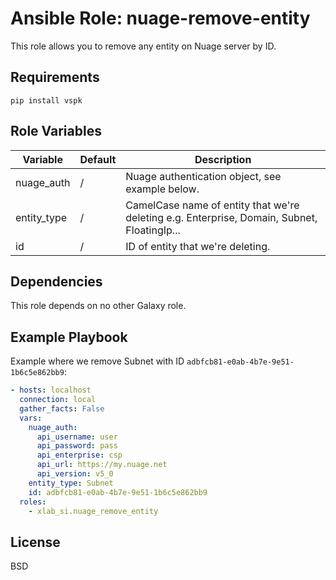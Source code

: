 Ansible Role: nuage-remove-entity
=========

This role allows you to remove any entity on Nuage server by ID.

Requirements
------------

```
pip install vspk
```

Role Variables
--------------

| Variable         | Default | Description |
|------------------|---------|-------------|
| nuage_auth       | /       | Nuage authentication object, see example below.
| entity_type      | /       | CamelCase name of entity that we're deleting e.g. Enterprise, Domain, Subnet, FloatingIp...
| id               | /       | ID of entity that we're deleting.

Dependencies
------------

This role depends on no other Galaxy role.

Example Playbook
----------------

Example where we remove Subnet with ID `adbfcb81-e0ab-4b7e-9e51-1b6c5e862bb9`:

```yaml
- hosts: localhost
  connection: local
  gather_facts: False
  vars:
    nuage_auth:
      api_username: user
      api_password: pass
      api_enterprise: csp
      api_url: https://my.nuage.net
      api_version: v5_0
    entity_type: Subnet
    id: adbfcb81-e0ab-4b7e-9e51-1b6c5e862bb9
  roles:
    - xlab_si.nuage_remove_entity
```

License
-------

BSD
